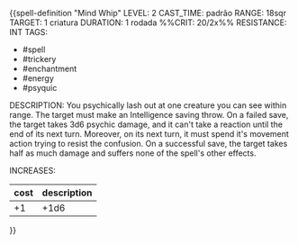 {{spell-definition "Mind Whip"
LEVEL: 2
CAST_TIME: padrão
RANGE: 18sqr
TARGET: 1 criatura
DURATION: 1 rodada
%%CRIT: 20/2x%%
RESISTANCE: INT
TAGS:
- #spell
- #trickery 
- #enchantment 
- #energy 
- #psyquic 

DESCRIPTION:
You psychically lash out at one creature you can see within range. The target must make an Intelligence saving throw. On a failed save, the target takes 3d6 psychic damage, and it can't take a reaction until the end of its next turn. Moreover, on its next turn, it must spend it's movement action trying to resist the confusion. On a successful save, the target takes half as much damage and suffers none of the spell's other effects.

INCREASES:

| cost | description |
| ---- | ----------- |
| +1   | +1d6        |
}}